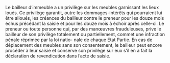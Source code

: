 Le bailleur d’immeuble a un privilège sur les meubles garnissant les lieux loués.
Ce privilège garantit, outre les dommages-intérêts qui pourraient lui être
alloués, les créances du bailleur contre le preneur pour les douze mois échus
précédant la saisie et pour les douze mois à échoir après celle-ci.
Le preneur ou toute personne qui, par des manœuvres frauduleuses, prive le
bailleur de son privilège totalement ou partiellement, commet une infraction
pénale réprimée par la loi natio- nale de chaque Etat Partie.
En cas de déplacement des meubles sans son consentement, le bailleur peut encore
procéder à leur saisie et conserve son privilège sur eux s’il en a fait la
déclaration de revendication dans l’acte de saisie.